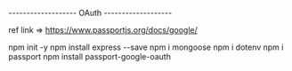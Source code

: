 ------------------- OAuth -------------------


ref link => https://www.passportjs.org/docs/google/


npm init -y
npm install express --save
npm i mongoose
npm i dotenv
npm i passport
npm install passport-google-oauth




